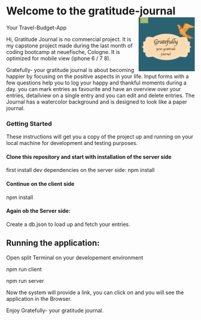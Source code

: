 # Welcome to the gratitude-journal <img src="./journalpreview.png" alt="gratitude-journal logo" align="right" width="150">

Your Travel-Budget-App

Hi,
Gratitude Journal is no commercial project. It is my capstone project made during the last month of coding bootcamp at neuefische, Cologne. It is optimized for mobile view (iphone 6 / 7 8).

Gratefully- your gratitude journal is about becoming happier by focusing on the positive aspects in your life.
Input forms with a few questions help you to log your happy and thankful moments during a day.
you can mark entries as favourite and have an overview over your entries, detailview on a single entry and you can edit and delete entries.
The Journal has a watercolor background and is designed to look like a paper journal.

### Getting Started

These instructions will get you a copy of the project up and running on your local machine for development and testing purposes.

#### Clone this repository and start with installation of the server side

first install dev dependencies on the server side: npm install

#### Continue on the client side

npm install

#### Again ob the Server side:

Create a db.json to load up and fetch your entries.

## Running the application:

Open split Terminal on your developement environment

npm run client

npm run server

Now the system will provide a link, you can click on and you will see the application in the Browser.

Enjoy Gratefully- your gratitude journal.
